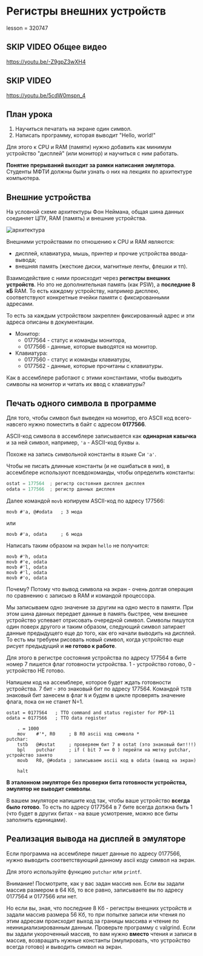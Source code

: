 # Регистры внешних устройств

lesson = 320747

## SKIP VIDEO Общее видео

https://youtu.be/-Z9gpZ3wXH4

## SKIP VIDEO 

https://youtu.be/5cdW0mspn_4

## План урока

1. Научиться печатать на экране один символ.
2. Написать программу, которая выводит "Hello, world!"

Для этого к CPU и RAM (памяти) нужно добавить как минимум устройство "дисплей" (или монитор) и научиться с ним работать. 

**Понятие прерываний выходит за рамки написания эмулятора**. Студенты МФТИ должны были узнать о них на лекциях по архитектуре компьютера.

## Внешние устройства

На условной схеме архитектуры Фон Неймана, общая шина данных соединяет ЦПУ, RAM (память) и внешние устройства.

![архитектура](https://stepik.org/media/attachments/lesson/320747/fon_neiman.svg)

Внешними устройствами по отношению к CPU и RAM являются:

* дисплей, клавиатура, мышь, принтер и прочие устройства ввода-вывода;
* внешняя память (жесткие диски, магнитные ленты, флешки и тп).

Взаимодействие с ними происходит через **регистры внешних устройств**. Но это не дополнительная память (как PSW), а **последние 8 кБ** RAM. То есть каждому устройству, например дисплею, соответствуют конкретные ячейки памяти с фиксированными адресами.

То есть за каждым устройством закреплен фиксированный адрес и эти адреса описаны в документации.

* Монитор:
    * 0177564 - статус и команды монитора,
    * 0177566 - данные, которые выводятся на монитор.
* Клавиатура:
    * 0177560 - статус и команды клавиатуры,
    * 0177562 - данные, которые прочитаны с клавиатуры.

Как в ассемблере работают с этими константами, чтобы выводить символы на монитор и читать их ввод с клавиатуры?

## Печать одного символа в программе 

Для того, чтобы символ был выведен на монитор, его ASCII код всего-навсего нужно поместить в байт с адресом **0177566**.

ASCII-код символа в ассемблере записывается как **одинарная кавычка** и за ней символ, например, `'a` - ASCII-код буквы `a`.

Похоже на запись символьной константы в языке Си `'a'`.

Чтобы не писать длинные константы (и не ошибаться в них), в ассемблере используют псевдокоманды, чтобы определить константы:
```cpp
ostat = 177564  ; регистр состояния дисплея дисплея
odata = 177566  ; регистр данных дисплея
```
Далее командой `movb` копируем ASCII-код по адресу 177566:
```
movb #'a, @#odata   ; 3 мода
```
или 
```
movb #'a, odata     ; 6 мода
```
Написать таким образом на экран `hello` не получится:
```
movb #'h, odata
movb #'e, odata
movb #'l, odata
movb #'l, odata
movb #'o, odata
```
Почему? Потому что вывод символа на экран - очень долгая операция по сравнению с записью в RAM и командой процессора.

Мы записываем одно значение за другим на одно место в памяти. При этом шина данных передает данные в память быстрее, чем внешнее устройство успевает отрисовать очередной символ. Символы пишутся один поверх другого и таким образом, следующий символ затирает данные предыдущего еще до того, как его начали выводить на дисплей. То есть мы требуем рисовать новый символ, когда устройство еще рисует предыдущий и **не готово к работе**.

Для этого в регистре состояния устройства по адресу 177564 в бите номер 7 пишется флаг готовности устройства. 1 - устройство готово, 0 - устройство НЕ готово.

Напишем код на ассемблере, которое будет ждать готовности устройства. 7 бит - это знаковый бит по адресу 177564. Командой `TSTB` знаковый бит занесем в флаг `N` и будем в цикле проверять значение флага, пока он не станет N=1.

```
ostat = 0177564   ; TTO command and status register for PDP-11
odata = 0177566   ; TTO data register

    . = 1000
    mov    #'*, R0     ; В R0 ascii код символа * 
putchar:
    tstb   @#ostat     ; проверяем бит 7 в ostat (это знаковый бит!!!)
    bpl    putchar     ; if ( bit 7 == 0 ) перейти на метку putchar, устройство занято
    movb   R0, @#odata ; записываем ascii код в odata (вывод на экран)
    
    halt
```
**В эталонном эмуляторе без проверки бита готовности устройства, эмулятор не выводит символы**.

В вашем эмуляторе напишите код так, чтобы ваше устройство **всегда было готово**. То есть по адресу 0177564 в 7 бите всегда должна быть 1 (что будет в других битах - на ваше усмотрение, можно все биты заполнить единицами).

## Реализация вывода на дисплей в эмуляторе

Если программа на ассемблере пишет данные по адресу 0177566, нужно выводить соответствующий данному ascii коду символ на экран.

Для этого используйте функцию `putchar` или `printf`.

Внимание! Посмотрите, как у вас задан массив `mem`. Если вы задали массив размером в 64 Кб, то все равно, записываете вы по адресу 0177564 и 0177566 или нет.

Но если вы, зная, что последние 8 Кб - регистры внешних устройств и задали массив размера 56 Кб, то при попытке записи или чтения по этим адресам происходит выход за границы массива и чтение по неинициализированным данным. Проверьте программу с valgrind. Если вы задали укороченный массив, то вам нужно **вместо** чтения и записи в массив, возвращать нужные константы (эмулировать, что устройство всегда готово) и выводить символ на экран.

